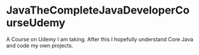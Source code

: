 # JavaTheCompleteJavaDeveloperCourseUdemy
 A Course on Udemy I am taking. After this I hopefully understand Core Java and code my own projects.
